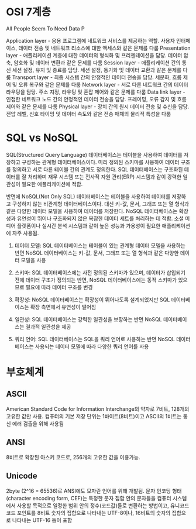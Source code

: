 # OSI 7계층

All People Seem To Need Data P

Application layer - 응용 프로그램에 네트워크 서비스를 제공하는 역할. 사용자 인터페이스, 데이터 전송 및 네트워크 리소스에 대한 액세스와 같은 문제를 다룸
Presentation layer - 애플리케이션 계층에 대한 데이터의 형식화 및 프리젠테이션을 담당. 데이터 압축, 암호화 및 데이터 변환과 같은 문제를 다룸
Session layer - 애플리케이션 간의 통신 세션 설정, 유지 및 종료를 담당. 세션 설정, 동기화 및 데이터 교환과 같은 문제를 다룸
Transport layer - 최종 시스템 간의 안정적인 데이터 전송을 담당. 세분화, 흐름 제어 및 오류 복구와 같은 문제를 다룸
Network layer - 서로 다른 네트워크 간의 데이터 라우팅을 담당. 주소 지정, 라우팅 및 혼잡 제어와 같은 문제를 다룸
Data link layer - 인접한 네트워크 노드 간의 안정적인 데이터 전송을 담당. 프레이밍, 오류 감지 및 흐름 제어와 같은 문제를 다룸
Physical layer - 장치 간의 원시 데이터 전송 및 수신을 담당. 전압 레벨, 신호 타이밍 및 데이터 속도와 같은 전송 매체의 물리적 특성을 다룸

# SQL vs NoSQL

SQL(Structured Query Language) 데이터베이스는 테이블을 사용하여 데이터를 저장하고 구성하는 관계형 데이터베이스이다. 미리 정의된 스키마를 사용하여 데이터 구조를 정의하고 서로 다른 테이블 간의 관계도 정의한다. SQL 데이터베이스는 구조화된 데이터를 잘 처리하며 재무 시스템 또는 전사적 자원 관리(ERP) 시스템과 같이 강력한 일관성이 필요한 애플리케이션에 적합.

반면에 NoSQL(Not Only SQL) 데이터베이스는 테이블을 사용하여 데이터를 저장하고 구성하지 않는 비관계형 데이터베이스이다. 대신 키-값, 문서, 그래프 또는 열 형식과 같은 다양한 데이터 모델을 사용하여 데이터를 저장한다. NoSQL 데이터베이스는 확장성과 유연성이 뛰어나 구조화되지 않은 복잡한 데이터 세트를 처리하는 데 적합. 소셜 미디어 플랫폼이나 실시간 분석 시스템과 같이 높은 성능과 가용성이 필요한 애플리케이션에 자주 사용됨.

1. 데이터 모델: SQL 데이터베이스는 테이블이 있는 관계형 데이터 모델을 사용하는 반면 NoSQL 데이터베이스는 키-값, 문서, 그래프 또는 열 형식과 같은 다양한 데이터 모델을 사용

2. 스키마: SQL 데이터베이스에는 사전 정의된 스키마가 있으며, 데이터가 삽입되기 전에 데이터 구조가 정의되는 반면, NoSQL 데이터베이스에는 동적 스키마가 있으므로 필요에 따라 데이터 구조를 변경

3. 확장성: NoSQL 데이터베이스는 확장성이 뛰어나도록 설계되었지만 SQL 데이터베이스는 확장 측면에서 유연성이 떨어짐

4. 일관성: SQL 데이터베이스는 강력한 일관성을 보장하는 반면 NoSQL 데이터베이스는 결과적 일관성을 제공

5. 쿼리 언어: SQL 데이터베이스는 SQL을 쿼리 언어로 사용하는 반면 NoSQL 데이터베이스는 사용되는 데이터 모델에 따라 다양한 쿼리 언어를 사용

# 부호체계

## ASCII
American Standard Code for Information Interchange의 약자로 7비트, 128개의 고유한 값만 사용.
컴퓨터의 기본 저장 단위는 1바이트(8비트)이고 ASCII의 1비트는 통신 에러 검출을 위해 사용됨

## ANSI
8비트로 확장된 아스키 코드로, 256개의 고유한 값을 이용가능.

## Unicode
2byte (2^16 = 65536)로 ANSI에도 모자란 언어를 위해 개발됨.
문자 인코딩 형태(character encoding form, CEF)는 특정한 문자 집합 안의 문자들을 컴퓨터 시스템에서 사용할 목적으로 일정한 범위 안의 정수(코드값)들로 변환하는 방법이고, 유니코드 코드 포인트를 8비트 숫자의 집합으로 나타내는 UTF-8이나, 16비트의 숫자의 집합으로 나타내는 UTF-16 등이 포함